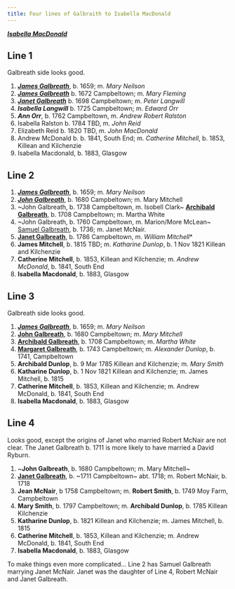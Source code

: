 ```yaml
---
title: Four lines of Galbraith to Isabella MacDonald
---
```


***[Isabella MacDonald](https://www.familysearch.org/tree/person/details/93N9-PBL)***  

## Line 1

Galbreath side looks good.

1. ***[James Galbreath](/people/galbreath-james-1659.md)***, b. 1659; m. *Mary Neilson*
1. ***[James Galbreath](/people/galbreath-james-1672.md)*** b. 1672 Campbeltown; m. *Mary Fleming*
2. ***[Janet Galbreath](/people/galbreath-janet-1698.md)*** b. 1698 Campbeltown; m. *Peter Langwill*
3. ***Isabella Langwill*** b. 1725 Campbeltown; m. *Edward Orr*
4. ***Ann Orr***, b. 1762 Campbeltown, m. *Andrew Robert Ralston*
5. Isabella Ralston b. 1784 TBD, m. *John Reid*
6. Elizabeth Reid b. 1820 TBD, m. *John MacDonald*
7. Andrew McDonald b. b. 1841, South End; m. *Catherine Mitchell*, b. 1853, Killean and Kilchenzie
8. Isabella Macdonald, b. 1883, Glasgow

## Line 2

1. ***[James Galbreath](/people/galbreath-james-1659.md)***, b. 1659; m. *Mary Neilson*
1. ***[John Galbreath](/people/galbreath-john-1680.md)***, b. 1680 Campbeltown; m. Mary Mitchell
1. ~John Galbreath, b. 1738 Campbeltown, m. Isobell Clark~ **[Archibald Galbreath](/people/galbreath-archibald-1708.md)**, b. 1708 Campbeltown; m. Martha White
2. ~John Galbreath, b. 1760 Campbeltown, m. Marion/More McLean~ [Samuel Galbreath](/people/galbreath-samuel-1736.md), b. 1736; m. Janet McNair.
3. **[Janet Galbreath](/people/galbraith-janet-1786.md)**, b. 1786 Campbeltown, m. *William Mitchell**
4. **James Mitchell**, b. 1815 TBD; m. *Katharine Dunlop*, b. 1 Nov 1821 Killean and Kilchenzie
5. **Catherine Mitchell**, b. 1853, Killean and Kilchenzie; m. *Andrew McDonald*, b. 1841, South End
6. **Isabella Macdonald**, b. 1883, Glasgow

## Line 3

Galbreath side looks good.

1. ***[James Galbreath](/people/galbreath-james-1659.md)***, b. 1659; m. *Mary Neilson*
1. **[John Galbreath](/people/galbreath-john-1680.md)**, b. 1680 Campbeltown; m. *Mary Mitchell*
2. **[Archibald Galbreath](/people/galbreath-archibald-1708.md)**, b. 1708 Campbeltown; m. *Martha White*
3. **[Margaret Galbreath](/people/galbreath-margaret-1743.md)**, b. 1743 Campbeltown; m. *Alexander Dunlop*, b. 1741, Campbeltown
4. **Archibald Dunlop**, b. 9 Mar 1785 Killean and Kilchenzie; m. *Mary Smith*
5. **Katharine Dunlop**, b. 1 Nov 1821 Killean and Kilchenzie; m. James Mitchell, b. 1815
6. **Catherine Mitchell**, b. 1853, Killean and Kilchenzie; m. Andrew McDonald, b. 1841, South End
7. **Isabella Macdonald**, b. 1883, Glasgow

## Line 4 

Looks good, except the origins of Janet who married Robert McNair are not clear.  The Janet Galbreath b. 1711 is more likely to have married a David Ryburn.

1. ~**John Galbreath**, b. 1680 Campbeltown; m. Mary Mitchell~
2. **[Janet Galbreath](/people/galbreath-janet-1718.md)**, b. ~1711 Campbeltown~ abt. 1718; m. Robert McNair, b. 1718
3. **Jean McNair**, b 1758 Campbeltown; m. **Robert Smith**, b. 1749 Moy Farm, Campbeltown
4. **Mary Smith**, b. 1797 Campbeltown; m. **Archibald Dunlop**, b. 1785 Killean Kilchenzie
5. **Katharine Dunlop**, b. 1821 Killean and Kilchenzie; m. James Mitchell, b. 1815
6. **Catherine Mitchell**, b. 1853, Killean and Kilchenzie; m. Andrew McDonald, b. 1841, South End
7. **Isabella Macdonald**, b. 1883, Glasgow


To make things even more complicated... Line 2 has Samuel Galbreath marrying Janet McNair.  Janet was the daughter of Line 4, Robert McNair and Janet Galbreath.

